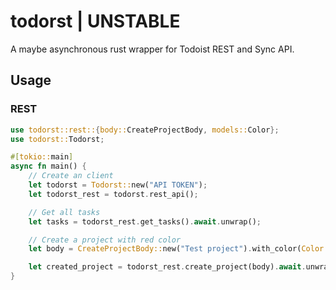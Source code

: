 # todorst | UNSTABLE

A maybe asynchronous rust wrapper for Todoist REST and Sync API.

## Usage

### REST

```rust
use todorst::rest::{body::CreateProjectBody, models::Color};
use todorst::Todorst;

#[tokio::main]
async fn main() {
    // Create an client
    let todorst = Todorst::new("API TOKEN");
    let todorst_rest = todorst.rest_api();

    // Get all tasks
    let tasks = todorst_rest.get_tasks().await.unwrap();

    // Create a project with red color
    let body = CreateProjectBody::new("Test project").with_color(Color::Red);

    let created_project = todorst_rest.create_project(body).await.unwrap();
}
```
